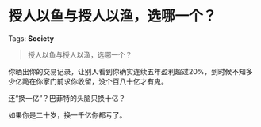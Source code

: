 # 授人以鱼与授人以渔，选哪一个？

Tags: **Society**

> 授人以鱼与授人以渔，选哪一个？

你晒出你的交易记录，让别人看到你确实连续五年盈利超过20%，到时候不知多少亿跪在你家门前求你收留，没个百八十亿才有鬼。

还“换一亿”？巴菲特的头脑只换十亿？

如果你是二十岁，换一千亿你都亏了。



